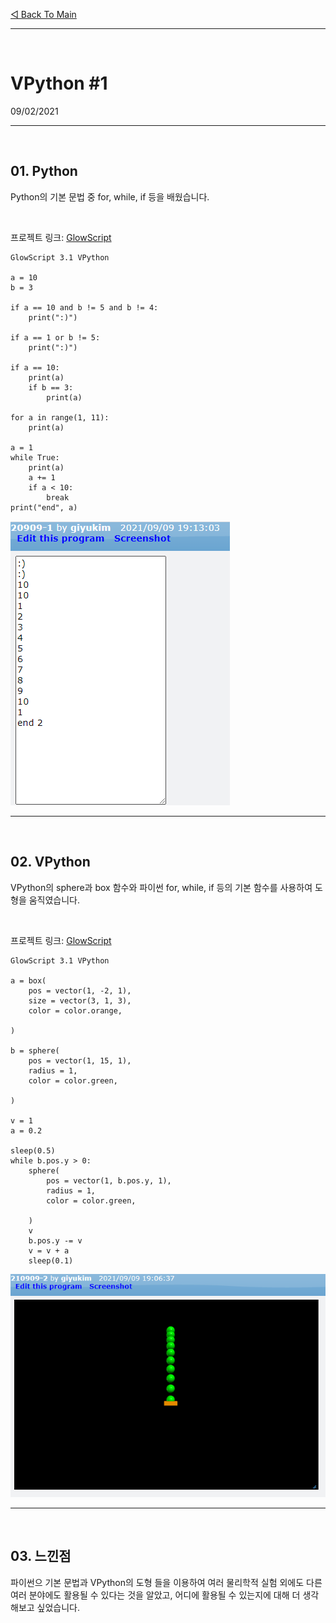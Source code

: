 [◁ Back To Main][backtomain]

---
<br>

# VPython #1
09/02/2021

---

<br>

## 01. Python
Python의 기본 문법 중 for, while, if 등을 배웠습니다.

<br>

프로젝트 링크: [GlowScript][ProjectLink0]
```
GlowScript 3.1 VPython

a = 10
b = 3

if a == 10 and b != 5 and b != 4:
    print(":)")

if a == 1 or b != 5:
    print(":)")

if a == 10:
    print(a)
    if b == 3:
        print(a)

for a in range(1, 11):
    print(a)

a = 1
while True:
    print(a)
    a += 1
    if a < 10:
        break
print("end", a)
```
![210902-VPython-01.png](../../static/210909-VPython-01.PNG "210909-VPython-01")

---

<br>

## 02. VPython
VPython의 sphere과 box 함수와 파이썬 for, while, if 등의 기본 함수를 사용하여 도형을 움직였습니다.

<br>

프로젝트 링크: [GlowScript][ProjectLink1]
```
GlowScript 3.1 VPython

a = box(
    pos = vector(1, -2, 1),
    size = vector(3, 1, 3),
    color = color.orange,

)

b = sphere(
    pos = vector(1, 15, 1),
    radius = 1,
    color = color.green,

)

v = 1
a = 0.2

sleep(0.5)
while b.pos.y > 0:
    sphere(
        pos = vector(1, b.pos.y, 1),
        radius = 1,
        color = color.green,

    )
    v 
    b.pos.y -= v 
    v = v + a
    sleep(0.1)  
```
![210902-VPython-01.png](../../static/210909-VPython-02.PNG "210909-VPython-02")

---

<br>

## 03. 느낀점
파이썬으 기본 문법과 VPython의 도형 들을 이용하여 여러 물리학적 실험 외에도 다른 여러 분야에도 활용될 수 있다는 것을 알았고, 어디에 활용될 수 있는지에 대해 더 생각해보고 싶었습니다.

[ProjectLink0]: https://glowscript.org/#/user/giyukim/folder/MyPrograms/program/210909-1 "Project Link"
[ProjectLink1]: https://glowscript.org/#/user/giyukim/folder/MyPrograms/program/210909-2 "Project Link"

[backtomain]: ../../README.md "Back To Main Page"